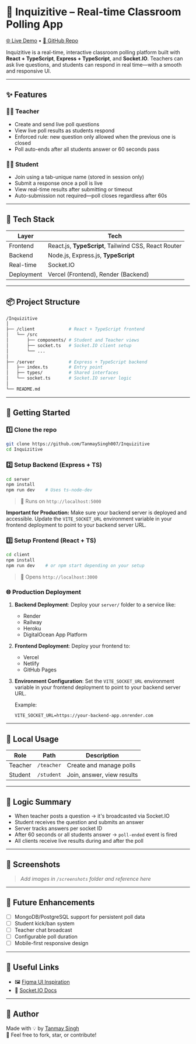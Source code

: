 # 🧠 Inquizitive – Real-time Classroom Polling App

[🌐 Live Demo](https://inquizitive-7.vercel.app/) • [📂 GitHub Repo](https://github.com/TanmaySingh007/Inquizitive)

Inquizitive is a real-time, interactive classroom polling platform built with **React + TypeScript**, **Express + TypeScript**, and **Socket.IO**. Teachers can ask live questions, and students can respond in real time—with a smooth and responsive UI.

---

## ✨ Features

### 👩‍🏫 Teacher
- Create and send live poll questions
- View live poll results as students respond
- Enforced rule: new question only allowed when the previous one is closed
- Poll auto-ends after all students answer or 60 seconds pass

### 👨‍🎓 Student
- Join using a tab-unique name (stored in session only)
- Submit a response once a poll is live
- View real-time results after submitting or timeout
- Auto-submission not required—poll closes regardless after 60s

---

## 🧱 Tech Stack

| Layer       | Tech                                 |
|-------------|--------------------------------------|
| Frontend    | React.js, **TypeScript**, Tailwind CSS, React Router |
| Backend     | Node.js, Express.js, **TypeScript**  |
| Real-time   | Socket.IO                            |
| Deployment  | Vercel (Frontend), Render (Backend)  |

---

## 📦 Project Structure

```bash
/Inquizitive
│
├── /client             # React + TypeScript frontend
│   └── /src
│       ├── components/ # Student and Teacher views
│       ├── socket.ts   # Socket.IO client setup
│       └── ...
│
├── /server             # Express + TypeScript backend
│   ├── index.ts        # Entry point
│   ├── types/          # Shared interfaces
│   └── socket.ts       # Socket.IO server logic
│
└── README.md
```

---

## 🚀 Getting Started

### 1️⃣ Clone the repo

```bash
git clone https://github.com/TanmaySingh007/Inquizitive
cd Inquizitive
```

### 2️⃣ Setup Backend (Express + TS)

```bash
cd server
npm install
npm run dev    # Uses ts-node-dev
```

> 📍 Runs on `http://localhost:5000`

**Important for Production:** Make sure your backend server is deployed and accessible. Update the `VITE_SOCKET_URL` environment variable in your frontend deployment to point to your backend server URL.

### 3️⃣ Setup Frontend (React + TS)

```bash
cd client
npm install
npm run dev    # or npm start depending on your setup
```

> 📍 Opens `http://localhost:3000`

### 🌐 Production Deployment

1. **Backend Deployment**: Deploy your `server/` folder to a service like:
   - Render
   - Railway
   - Heroku
   - DigitalOcean App Platform

2. **Frontend Deployment**: Deploy your frontend to:
   - Vercel
   - Netlify
   - GitHub Pages

3. **Environment Configuration**: Set the `VITE_SOCKET_URL` environment variable in your frontend deployment to point to your backend server URL.

   Example:
   ```
   VITE_SOCKET_URL=https://your-backend-app.onrender.com
   ```

---

## 🧪 Local Usage

| Role     | Path                    | Description                    |
|----------|-------------------------|--------------------------------|
| Teacher  | `/teacher`              | Create and manage polls        |
| Student  | `/student`              | Join, answer, view results     |

---

## 🧠 Logic Summary

- When teacher posts a question → it's broadcasted via Socket.IO
- Student receives the question and submits an answer
- Server tracks answers per socket ID
- After 60 seconds or all students answer → `poll-ended` event is fired
- All clients receive live results during and after the poll

---

## 📸 Screenshots

> _Add images in `/screenshots` folder and reference here_

---

## 📌 Future Enhancements

- [ ] MongoDB/PostgreSQL support for persistent poll data
- [ ] Student kick/ban system
- [ ] Teacher chat broadcast
- [ ] Configurable poll duration
- [ ] Mobile-first responsive design

---

## 🔗 Useful Links

- 🖼 [Figma UI Inspiration](https://www.figma.com/design/uhinheFgWssbxvlI7wtf59/Intervue-Assigment--Poll-system?node-id=0-1&t=Y5GfjIgQte8VUTgA-1)
- 🧠 [Socket.IO Docs](https://socket.io/docs/)

---

## 🙋 Author

Made with 💡 by [Tanmay Singh](https://github.com/TanmaySingh007)  
🔗 Feel free to fork, star, or contribute!
```

